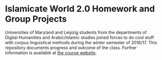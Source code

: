 # Islamicate World 2.0 Homework and Group Projects

Universities of Maryland and Leipzig students from the departments of Digital Humanities and Arabic/Islamic studies joined forces to do cool stuff with corpus linguistical methods during the winter semester of 2016/17. This repository documents progress and outcome of the class. Further information is available at [the course website](http://islamicate-dh.github.io/IW2Course_2016/).
